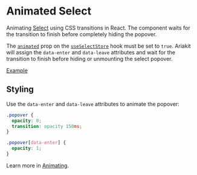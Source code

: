 # Animated Select

<p data-description>
  Animating <a href="/components/select">Select</a> using CSS transitions in React. The component waits for the transition to finish before completely hiding the popover.
</p>

The [`animated`](/apis/select-store#animated) prop on the [`useSelectStore`](/apis/select-store) hook must be set to `true`. Ariakit will assign the `data-enter` and `data-leave` attributes and wait for the transition to finish before hiding or unmounting the select popover.

<a href="./index.tsx" data-playground>Example</a>

## Styling

Use the `data-enter` and `data-leave` attributes to animate the popover:

```css
.popover {
  opacity: 0;
  transition: opacity 150ms;
}

.popover[data-enter] {
  opacity: 1;
}
```

Learn more in [Animating](/guide/animating).
